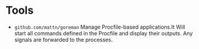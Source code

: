 
# Tools

- `github.com/mattn/goreman` Manage Procfile-based applications.It Will start all commands defined in the Procfile and display their outputs. Any signals are forwarded to the processes.

